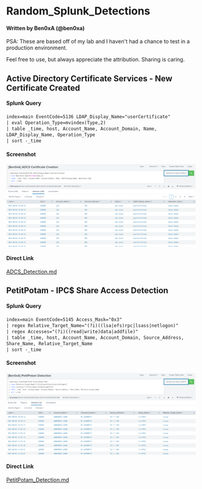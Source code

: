 # Random_Splunk_Detections
#### Written by Ben0xA (@ben0xa)
PSA: These are based off of my lab and I haven't had a chance to test in a production environment.

Feel free to use, but always appreciate the attribution. Sharing is caring.

## Active Directory Certificate Services - New Certificate Created
#### Splunk Query
```
index=main EventCode=5136 LDAP_Display_Name="userCertificate"
| eval Operation_Type=mvindex(Type,2)
| table _time, host, Account_Name, Account_Domain, Name, LDAP_Display_Name, Operation_Type
| sort -_time
```
#### Screenshot
![ADCS Detection](adcs_detection.png)
#### Direct Link
[ADCS_Detection.md](ADCS_Splunk_Detection.md)

## PetitPotam - IPC$ Share Access Detection
#### Splunk Query
```
index=main EventCode=5145 Access_Mask="0x3"
| regex Relative_Target_Name="(?i)((lsa|efs)rpc|lsass|netlogon)"
| regex Accesses="(?i)((read|write)data|addfile)"
| table _time, host, Account_Name, Account_Domain, Source_Address, Share_Name, Relative_Target_Name
| sort -_time
```
#### Screenshot
![PetitPotam Detection](petitpotam_detection.png)
#### Direct Link
[PetitPotam_Detection.md](petitpotam_detection.md)
